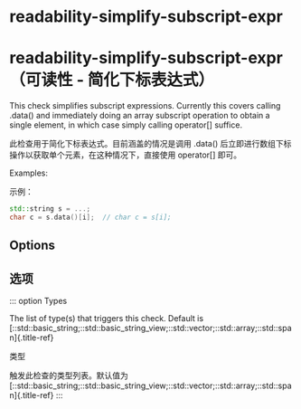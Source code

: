 # readability-simplify-subscript-expr

# readability-simplify-subscript-expr（可读性 - 简化下标表达式）

This check simplifies subscript expressions. Currently this covers calling .data() and immediately doing an array subscript operation to obtain a single element, in which case simply calling operator[] suffice.

此检查用于简化下标表达式。目前涵盖的情况是调用 .data() 后立即进行数组下标操作以获取单个元素，在这种情况下，直接使用 operator[] 即可。

Examples:

示例：

```c++
std::string s = ...;
char c = s.data()[i];  // char c = s[i];
```

## Options

## 选项

::: option
Types

The list of type(s) that triggers this check. Default is [::std::basic_string;::std::basic_string_view;::std::vector;::std::array;::std::span]{.title-ref}

类型

触发此检查的类型列表。默认值为 [::std::basic_string;::std::basic_string_view;::std::vector;::std::array;::std::span]{.title-ref}
:::
